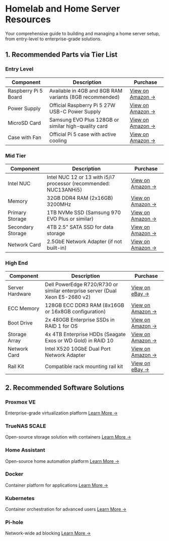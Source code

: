# Homelab and Home Server Resources

Your comprehensive guide to building and managing a home server setup, from entry-level to enterprise-grade solutions.

## 1. Recommended Parts via Tier List

### Entry Level

| Component | Description | Purchase |
|-----------|-------------|----------|
| Raspberry Pi 5 Board | Available in 4GB and 8GB RAM variants (8GB recommended) | [View on Amazon →](https://www.amazon.com/s?k=Raspberry+Pi+5) |
| Power Supply | Official Raspberry Pi 5 27W USB-C Power Supply | [View on Amazon →](https://www.amazon.com/s?k=raspberry+pi+5+power+supply) |
| MicroSD Card | Samsung EVO Plus 128GB or similar high-quality card | [View on Amazon →](https://www.amazon.com/s?k=samsung+evo+plus+microsd) |
| Case with Fan | Official Pi 5 case with active cooling | [View on Amazon →](https://www.amazon.com/s?k=raspberry+pi+5+case) |

### Mid Tier

| Component | Description | Purchase |
|-----------|-------------|----------|
| Intel NUC | Intel NUC 12 or 13 with i5/i7 processor (recommended: NUC13ANHi5) | [View on Amazon →](https://www.amazon.com/s?k=intel+nuc+13) |
| Memory | 32GB DDR4 RAM (2x16GB) 3200MHz | [View on Amazon →](https://www.amazon.com/s?k=ddr4+sodimm+32gb+3200mhz) |
| Primary Storage | 1TB NVMe SSD (Samsung 970 EVO Plus or similar) | [View on Amazon →](https://www.amazon.com/s?k=samsung+970+evo+plus+1tb) |
| Secondary Storage | 4TB 2.5" SATA SSD for data storage | [View on Amazon →](https://www.amazon.com/s?k=4tb+2.5+sata+ssd) |
| Network Card | 2.5GbE Network Adapter (if not built-in) | [View on Amazon →](https://www.amazon.com/s?k=2.5gbe+network+adapter) |

### High End

| Component | Description | Purchase |
|-----------|-------------|----------|
| Server Hardware | Dell PowerEdge R720/R730 or similar enterprise server (Dual Xeon E5-2680 v2) | [View on eBay →](https://www.ebay.com/sch/i.html?_nkw=dell+poweredge+r720+dual+xeon) |
| ECC Memory | 128GB ECC DDR3 RAM (8x16GB or 16x8GB configuration) | [View on Amazon →](https://www.amazon.com/s?k=server+ddr3+ecc+reg+16gb) |
| Boot Drive | 2x 480GB Enterprise SSDs in RAID 1 for OS | [View on Amazon →](https://www.amazon.com/s?k=enterprise+ssd+480gb) |
| Storage Array | 4x 4TB Enterprise HDDs (Seagate Exos or WD Gold) in RAID 10 | [View on Amazon →](https://www.amazon.com/s?k=4tb+enterprise+hdd) |
| Network Card | Intel X520 10GbE Dual Port Network Adapter | [View on Amazon →](https://www.amazon.com/s?k=intel+x520+10gbe) |
| Rail Kit | Compatible rack mounting rail kit | [View on eBay →](https://www.ebay.com/sch/i.html?_nkw=dell+r720+rail+kit) |

## 2. Recommended Software Solutions

### Proxmox VE
Enterprise-grade virtualization platform
[Learn More →](https://www.proxmox.com/en/proxmox-ve)

### TrueNAS SCALE
Open-source storage solution with containers
[Learn More →](https://www.truenas.com/truenas-scale/)

### Home Assistant
Open-source home automation platform
[Learn More →](https://www.home-assistant.io/)

### Docker
Container platform for applications
[Learn More →](https://www.docker.com/)

### Kubernetes
Container orchestration for advanced users
[Learn More →](https://kubernetes.io/)

### Pi-hole
Network-wide ad blocking
[Learn More →](https://pi-hole.net/)
